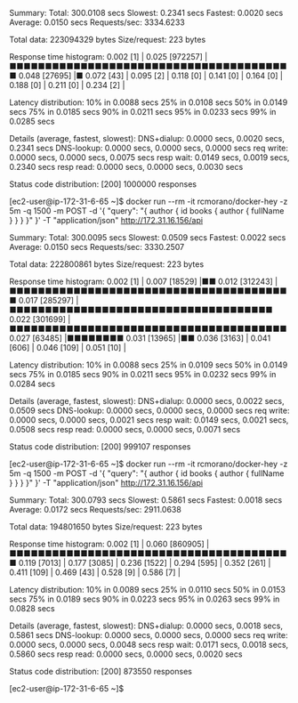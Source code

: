 
Summary:
  Total:	300.0108 secs
  Slowest:	0.2341 secs
  Fastest:	0.0020 secs
  Average:	0.0150 secs
  Requests/sec:	3334.6233
  
  Total data:	223094329 bytes
  Size/request:	223 bytes

Response time histogram:
  0.002 [1]	|
  0.025 [972257]	|■■■■■■■■■■■■■■■■■■■■■■■■■■■■■■■■■■■■■■■■
  0.048 [27695]	|■
  0.072 [43]	|
  0.095 [2]	|
  0.118 [0]	|
  0.141 [0]	|
  0.164 [0]	|
  0.188 [0]	|
  0.211 [0]	|
  0.234 [2]	|


Latency distribution:
  10% in 0.0088 secs
  25% in 0.0108 secs
  50% in 0.0149 secs
  75% in 0.0185 secs
  90% in 0.0211 secs
  95% in 0.0233 secs
  99% in 0.0285 secs

Details (average, fastest, slowest):
  DNS+dialup:	0.0000 secs, 0.0020 secs, 0.2341 secs
  DNS-lookup:	0.0000 secs, 0.0000 secs, 0.0000 secs
  req write:	0.0000 secs, 0.0000 secs, 0.0075 secs
  resp wait:	0.0149 secs, 0.0019 secs, 0.2340 secs
  resp read:	0.0000 secs, 0.0000 secs, 0.0030 secs

Status code distribution:
  [200]	1000000 responses



[ec2-user@ip-172-31-6-65 ~]$ docker run --rm -it rcmorano/docker-hey -z 5m -q 1500 -m POST -d '{ "query": "{ author { id books { author { fullName } } } }" }' -T "application/json" http://172.31.16.156/api

Summary:
  Total:	300.0095 secs
  Slowest:	0.0509 secs
  Fastest:	0.0022 secs
  Average:	0.0150 secs
  Requests/sec:	3330.2507
  
  Total data:	222800861 bytes
  Size/request:	223 bytes

Response time histogram:
  0.002 [1]	|
  0.007 [18529]	|■■
  0.012 [312243]	|■■■■■■■■■■■■■■■■■■■■■■■■■■■■■■■■■■■■■■■■
  0.017 [285297]	|■■■■■■■■■■■■■■■■■■■■■■■■■■■■■■■■■■■■■
  0.022 [301699]	|■■■■■■■■■■■■■■■■■■■■■■■■■■■■■■■■■■■■■■■
  0.027 [63485]	|■■■■■■■■
  0.031 [13965]	|■■
  0.036 [3163]	|
  0.041 [606]	|
  0.046 [109]	|
  0.051 [10]	|


Latency distribution:
  10% in 0.0088 secs
  25% in 0.0109 secs
  50% in 0.0149 secs
  75% in 0.0185 secs
  90% in 0.0211 secs
  95% in 0.0232 secs
  99% in 0.0284 secs

Details (average, fastest, slowest):
  DNS+dialup:	0.0000 secs, 0.0022 secs, 0.0509 secs
  DNS-lookup:	0.0000 secs, 0.0000 secs, 0.0000 secs
  req write:	0.0000 secs, 0.0000 secs, 0.0021 secs
  resp wait:	0.0149 secs, 0.0021 secs, 0.0508 secs
  resp read:	0.0000 secs, 0.0000 secs, 0.0071 secs

Status code distribution:
  [200]	999107 responses



[ec2-user@ip-172-31-6-65 ~]$ docker run --rm -it rcmorano/docker-hey -z 5m -q 1500 -m POST -d '{ "query": "{ author { id books { author { fullName } } } }" }' -T "application/json" http://172.31.16.156/api

Summary:
  Total:	300.0793 secs
  Slowest:	0.5861 secs
  Fastest:	0.0018 secs
  Average:	0.0172 secs
  Requests/sec:	2911.0638
  
  Total data:	194801650 bytes
  Size/request:	223 bytes

Response time histogram:
  0.002 [1]	|
  0.060 [860905]	|■■■■■■■■■■■■■■■■■■■■■■■■■■■■■■■■■■■■■■■■
  0.119 [7013]	|
  0.177 [3085]	|
  0.236 [1522]	|
  0.294 [595]	|
  0.352 [261]	|
  0.411 [109]	|
  0.469 [43]	|
  0.528 [9]	|
  0.586 [7]	|


Latency distribution:
  10% in 0.0089 secs
  25% in 0.0110 secs
  50% in 0.0153 secs
  75% in 0.0189 secs
  90% in 0.0223 secs
  95% in 0.0263 secs
  99% in 0.0828 secs

Details (average, fastest, slowest):
  DNS+dialup:	0.0000 secs, 0.0018 secs, 0.5861 secs
  DNS-lookup:	0.0000 secs, 0.0000 secs, 0.0000 secs
  req write:	0.0000 secs, 0.0000 secs, 0.0048 secs
  resp wait:	0.0171 secs, 0.0018 secs, 0.5860 secs
  resp read:	0.0000 secs, 0.0000 secs, 0.0020 secs

Status code distribution:
  [200]	873550 responses



[ec2-user@ip-172-31-6-65 ~]$ 
